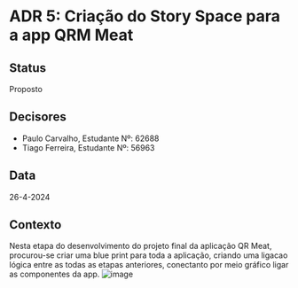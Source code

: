 # ADR 5: Criação do Story Space para a app QRM Meat

## Status
Proposto

## Decisores
- Paulo Carvalho, Estudante Nº: 62688
- Tiago Ferreira, Estudante Nº: 56963

## Data
26-4-2024

## Contexto
Nesta etapa do desenvolvimento do projeto final da aplicação QR Meat, procurou-se criar uma blue print para toda a aplicação, criando uma ligacao lógica entre as todas as etapas anteriores, conectanto por meio gráfico ligar as componentes da app.
![image](https://github.com/PauloRTC/Grup-47-QRmeat/assets/82768310/d43842da-f6c0-4be8-81c7-84b938184864)
